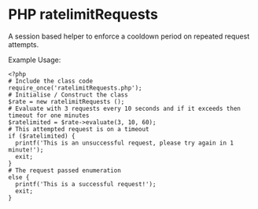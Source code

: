 PHP ratelimitRequests
=====================

A session based helper to enforce a cooldown period on repeated request attempts.

Example Usage:

    <?php
    # Include the class code
    require_once('ratelimitRequests.php');
    # Initialise / Construct the class
    $rate = new ratelimitRequests ();
    # Evaluate with 3 requests every 10 seconds and if it exceeds then timeout for one minutes
    $ratelimited = $rate->evaluate(3, 10, 60);
    # This attempted request is on a timeout
    if ($ratelimited) {
      printf('This is an unsuccessful request, please try again in 1 minute!');
      exit;
    }
    # The request passed enumeration
    else {
      printf('This is a successful request!');
      exit;
    }